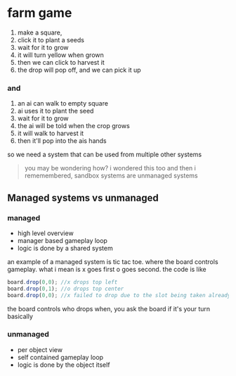 # farm game
  1. make a square, 
  2. click it to plant a seeds
  3. wait for it to grow
  4. it will turn yellow when grown
  5. then we can click to harvest it
  6. the drop will pop off, and we can pick it up
### and
  1. an ai can walk to empty square
  2. ai uses it to plant the seed
  2. wait for it to grow
  3. the ai will be told when the crop grows
  4. it will walk to harvest it
  5. then it'll pop into the ais hands

so we need a system that can be used from multiple other systems

> you may be wondering how? i wondered this too
> and then i rememembered, sandbox systems are unmanaged systems

## Managed systems vs unmanaged
### managed
  * high level overview
  * manager based gameplay loop
  * logic is done by a shared system

an example of a managed system is tic tac toe. where the board controls gameplay. what i mean is x goes first o goes second.
the code is like
```javascript
board.drop(0,0); //x drops top left
board.drop(0,1); //o drops top center
board.drop(0,0); //x failed to drop due to the slot being taken already (by x) 
```
the board controls who drops when, 
you ask the board if it's your turn basically


### unmanaged
  * per object view
  * self contained gameplay loop
  * logic is done by the object itself


